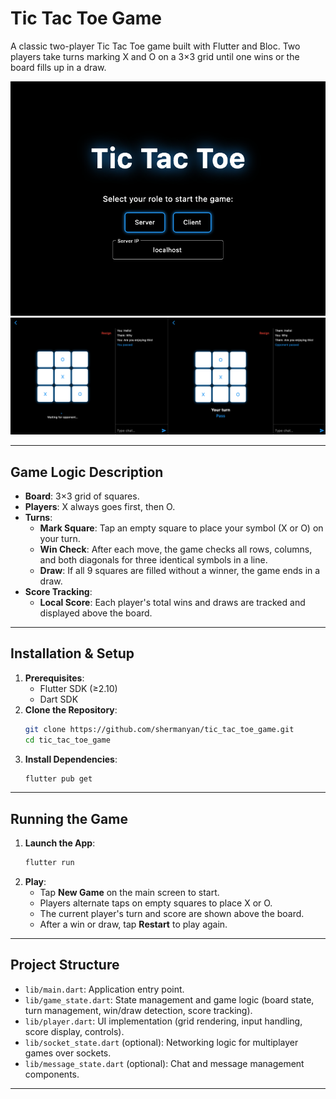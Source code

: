 # Tic Tac Toe Game

A classic two-player Tic Tac Toe game built with Flutter and Bloc. Two players take turns marking X and O on a 3×3 grid until one wins or the board fills up in a draw.

![mainpage](images/mainpage.png)
![gameplay](images/gameplay.png)

---

## Game Logic Description

- **Board**: 3×3 grid of squares.
- **Players**: X always goes first, then O.
- **Turns**:
  - **Mark Square**: Tap an empty square to place your symbol (X or O) on your turn.
  - **Win Check**: After each move, the game checks all rows, columns, and both diagonals for three identical symbols in a line.
  - **Draw**: If all 9 squares are filled without a winner, the game ends in a draw.
- **Score Tracking**:
  - **Local Score**: Each player's total wins and draws are tracked and displayed above the board.

---

## Installation & Setup

1. **Prerequisites**:
   - Flutter SDK (≥2.10)
   - Dart SDK
2. **Clone the Repository**:
   ```bash
   git clone https://github.com/shermanyan/tic_tac_toe_game.git
   cd tic_tac_toe_game
   ```
3. **Install Dependencies**:
   ```bash
   flutter pub get
   ```

---

## Running the Game

1. **Launch the App**:
   ```bash
   flutter run
   ```
2. **Play**:
   - Tap **New Game** on the main screen to start.
   - Players alternate taps on empty squares to place X or O.
   - The current player's turn and score are shown above the board.
   - After a win or draw, tap **Restart** to play again.

---

## Project Structure

- `lib/main.dart`: Application entry point.
- `lib/game_state.dart`: State management and game logic (board state, turn management, win/draw detection, score tracking).
- `lib/player.dart`: UI implementation (grid rendering, input handling, score display, controls).
- `lib/socket_state.dart` (optional): Networking logic for multiplayer games over sockets.
- `lib/message_state.dart` (optional): Chat and message management components.

---
